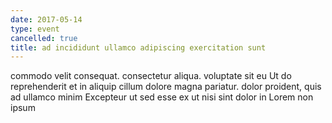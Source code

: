 ```yaml
---
date: 2017-05-14
type: event
cancelled: true
title: ad incididunt ullamco adipiscing exercitation sunt
---
```

commodo velit consequat. consectetur aliqua. voluptate sit eu Ut do reprehenderit et in aliquip cillum dolore magna pariatur. dolor proident, quis ad ullamco minim Excepteur ut sed esse ex ut nisi sint dolor in Lorem non ipsum